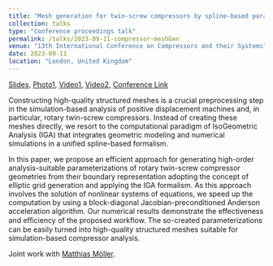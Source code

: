 ```yaml
---
title: "Mesh generation for twin-screw compressors by spline-based parameterization using preconditioned Anderson acceleration"
collection: talks
type: "Conference proceedings talk"
permalink: /talks/2023-09-11-compressor-meshGen
venue: "13th International Conference on Compressors and their Systems"
date: 2023-09-11
location: "London, United Kingdom" 
---
```


[Slides](../files/pdf/slides/2023-09-11-compressor-meshGen/2023-09-11-compressor-meshGen.pdf),
[Photo1](../images/talks/2023-09-11-compressor-meshGen/opening.jpg),
[Video1](../images/talks/2023-09-11-compressor-meshGen/0001-compressor-slices.mp4),
[Video2](../images/talks/2023-09-11-compressor-meshGen/0001-compressor-simulation.mp4),
[Conference Link](https://citycompressorsconference.london)

Constructing high-quality structured meshes is a crucial preprocessing step in the simulation-based analysis of positive displacement machines and, in particular, rotary twin-screw compressors. Instead of creating these meshes directly, we resort to the computational paradigm of IsoGeometric Analysis (IGA) that integrates geometric modeling and numerical simulations in a unified spline-based formalism.

In this paper, we propose an efficient approach for generating high-order analysis-suitable parameterizations of rotary twin-screw compressor geometries from their boundary representation adopting the concept of elliptic grid generation and applying the IGA formalism. As this approach involves the solution of nonlinear systems of equations, we speed up the computation by using a block-diagonal Jacobian-preconditioned Anderson acceleration algorithm. Our numerical results demonstrate the effectiveness and eﬀiciency of the proposed workflow. The so-created parameterizations can be easily turned into high-quality structured meshes suitable for simulation-based compressor analysis.

Joint work with [Matthias Möller](https://mmoelle1.gitlab.io/website/). 
